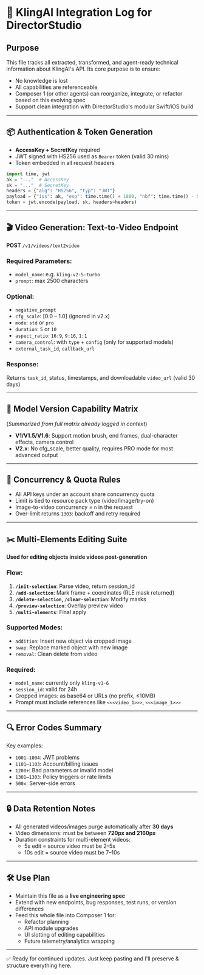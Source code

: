 # 🧠 KlingAI Integration Log for DirectorStudio

## Purpose
This file tracks all extracted, transformed, and agent-ready technical information about KlingAI's API. Its core purpose is to ensure:
- No knowledge is lost
- All capabilities are referenceable
- Composer 1 (or other agents) can reorganize, integrate, or refactor based on this evolving spec
- Support clean integration with DirectorStudio's modular Swift/iOS build

---

## 📦 Authentication & Token Generation
- **AccessKey + SecretKey** required
- JWT signed with HS256 used as `Bearer` token (valid 30 mins)
- Token embedded in all request headers

```python
import time, jwt
ak = "..."  # AccessKey
sk = "..."  # SecretKey
headers = {"alg": "HS256", "typ": "JWT"}
payload = {"iss": ak, "exp": time.time() + 1800, "nbf": time.time() - 5}
token = jwt.encode(payload, sk, headers=headers)
```

---

## 🎬 Video Generation: Text-to-Video Endpoint
**POST** `/v1/videos/text2video`

### Required Parameters:
- `model_name`: e.g. `kling-v2-5-turbo`
- `prompt`: max 2500 characters

### Optional:
- `negative_prompt`
- `cfg_scale`: [0.0 – 1.0] (ignored in v2.x)
- `mode`: `std` or `pro`
- `duration`: `5` or `10`
- `aspect_ratio`: `16:9`, `9:16`, `1:1`
- `camera_control`: with `type` + `config` (only for supported models)
- `external_task_id`, `callback_url`

### Response:
Returns `task_id`, status, timestamps, and downloadable `video_url` (valid 30 days)

---

## 🧩 Model Version Capability Matrix
(*Summarized from full matrix already logged in context*)

- **V1/V1.5/V1.6**: Support motion brush, end frames, dual-character effects, camera control
- **V2.x**: No cfg_scale, better quality, requires PRO mode for most advanced output

---

## 🔄 Concurrency & Quota Rules
- All API keys under an account share concurrency quota
- Limit is tied to resource pack type (video/image/try-on)
- Image-to-video concurrency = `n` in the request
- Over-limit returns `1303`: backoff and retry required

---

## ✂️ Multi-Elements Editing Suite
**Used for editing objects inside videos post-generation**

### Flow:
1. **`/init-selection`**: Parse video, return session_id
2. **`/add-selection`**: Mark frame + coordinates (RLE mask returned)
3. **`/delete-selection`, `/clear-selection`**: Modify masks
4. **`/preview-selection`**: Overlay preview video
5. **`/multi-elements`**: Final apply

### Supported Modes:
- `addition`: Insert new object via cropped image
- `swap`: Replace marked object with new image
- `removal`: Clean delete from video

### Required:
- `model_name`: currently only `kling-v1-6`
- `session_id`: valid for 24h
- Cropped images: as base64 or URLs (no prefix, ≤10MB)
- Prompt must include references like `<<<video_1>>>`, `<<<image_1>>>`

---

## 🔍 Error Codes Summary
Key examples:
- `1001–1004`: JWT problems
- `1101–1103`: Account/billing issues
- `1200+`: Bad parameters or invalid model
- `1301–1303`: Policy triggers or rate limits
- `500x`: Server-side errors

---

## 🔒 Data Retention Notes
- All generated videos/images purge automatically after **30 days**
- Video dimensions: must be between **720px and 2160px**
- Duration constraints for multi-element videos:
  - 5s edit = source video must be 2–5s
  - 10s edit = source video must be 7–10s

---

## 🛠️ Use Plan
- Maintain this file as a **live engineering spec**
- Extend with new endpoints, bug responses, test runs, or version differences
- Feed this whole file into Composer 1 for:
  - Refactor planning
  - API module upgrades
  - UI slotting of editing capabilities
  - Future telemetry/analytics wrapping

---

✅ Ready for continued updates.
Just keep pasting and I'll preserve & structure everything here.

